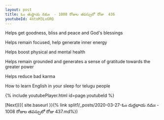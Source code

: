 ```yaml
---
layout: post
title: ఓం తుష్టాయ నమః  - 1008 రోజుల తపస్సులో రోజు  436
youtubeId: 4ntoM3LxGRQ
---
```

 
 
Helps get goodness, bliss and peace and God's blessings
 
Helps remain focused, help generate inner energy 
 
Helps boost physical and mental health 
 
Helps remain grounded and generates a sense of gratitude towards the greater power 
 
Helps reduce bad karma
 
How to learn English in your sleep for telugu people
 
 
 
 


{% include youtubePlayer.html id=page.youtubeId %}
 
[Next]({{ site.baseurl }}{% link split1/_posts/2020-03-27-ఓం దుర్లభాయ నమః  - 1008 రోజుల తపస్సులో రోజు  437.md%})
 
